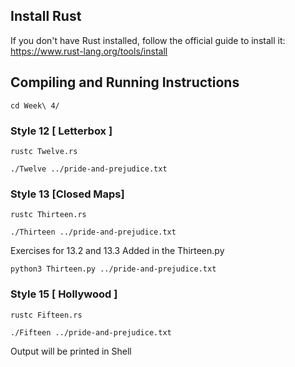 ## Install Rust
If you don't have Rust installed, follow the official guide to install it:
https://www.rust-lang.org/tools/install


## Compiling and Running Instructions
```
cd Week\ 4/
```

### Style 12 [ Letterbox ]
```
rustc Twelve.rs
```
```
./Twelve ../pride-and-prejudice.txt
```

### Style 13 [Closed Maps]
```
rustc Thirteen.rs
```
```
./Thirteen ../pride-and-prejudice.txt
```

Exercises for 13.2 and 13.3
Added in the Thirteen.py
```
python3 Thirteen.py ../pride-and-prejudice.txt
```


### Style 15 [ Hollywood ]
```
rustc Fifteen.rs
```
```
./Fifteen ../pride-and-prejudice.txt
```

Output will be printed in Shell